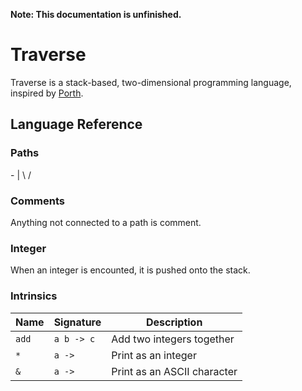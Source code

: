 **Note: This documentation is unfinished.**

# Traverse

Traverse is a stack-based, two-dimensional programming language, inspired by [Porth](https://gitlab.com/tsoding/porth).

## Language Reference

### Paths

\- | \ /

### Comments

Anything not connected to a path is comment.

### Integer

When an integer is encounted, it is pushed onto the stack.

### Intrinsics

| Name  | Signature  | Description                 |
| ----- | ---------- | --------------------------- |
| `add` | `a b -> c` | Add two integers together   |
| `*`   | `a ->`     | Print as an integer         |
| `&`   | `a ->`     | Print as an ASCII character |
